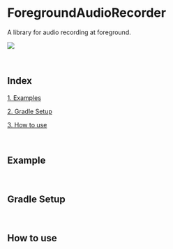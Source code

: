 # ForegroundAudioRecorder
A library for audio recording at foreground.

[![](https://jitpack.io/v/HyunJinNo/ForegroundAudioRecorder.svg)](https://jitpack.io/#HyunJinNo/ForegroundAudioRecorder)

<br/>

## Index

[1. Examples](#example)

[2. Gradle Setup](#gradle-setup)

[3. How to use](#how-to-use)

<br/>

## Example


<br/>

## Gradle Setup

<br/>

## How to use

<br/>
